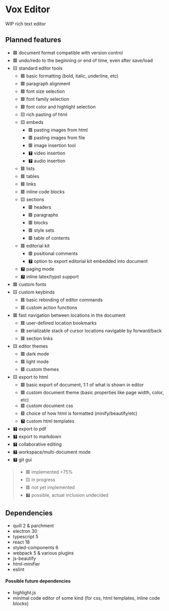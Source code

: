 # Vox Editor

WIP rich text editor

## Planned features
+ 🟩 document format compatible with version control
+ 🟩 undo/redo to the beginning or end of time, even after save/load
+ 🟨 standard editor tools
    - 🟩 basic formatting (bold, italic, underline, etc)
    - 🟩 paragraph alignment
    - 🟩 font size selection
    - 🟩 font family selection
    - 🟩 font color and highlight selection
    - 🟨 rich pasting of html
    - 🟨 embeds
        * 🟩 pasting images from html
        * 🟥 pasting images from file
        * 🟥 image insertion tool
        * 🯄 video insertion
        * 🯄 audio insertion
    - 🟥 lists
    - 🟥 tables
    - 🟥 links
    - 🟥 inline code blocks
    - 🟨 sections
        * 🟩 headers
        * 🟩 paragraphs
        * 🟥 blocks
        * 🟥 style sets
        * 🟥 table of contents
    - 🟥 editorial kit
        * 🟥 positional comments
        * 🯄 option to export editorial kit embedded into document
    - 🯄 paging mode
    - 🯄 inline latex/typst support
+ 🟩 custom fonts
+ 🟨 custom keybinds
    - 🟥 basic rebinding of editor commands
    - 🟥 custom action functions
+ 🟥 fast navigation between locations in the document
    - 🟥 user-defined location bookmarks
    - 🟥 serializable stack of cursor locations navigable by forward/back
    - 🟥 section links
+ 🟨 editor themes
    - 🟩 dark mode
    - 🟥 light mode
    - 🟥 custom themes
+ 🟨 export to html
    - 🟩 basic export of document, 1:1 of what is shown in editor
    - 🟩 custom document theme (basic properties like page width, color, etc)
    - 🟥 custom document css
    - 🟥 choice of how html is formatted (minify/beautify/etc)
    - 🯄 custom html templates
+ 🯄 export to pdf
+ 🯄 export to markdown
+ 🯄 collaborative editing
+ 🯄 workspace/multi-document mode
+ 🯄 git gui


> * 🟩 implemented >75%
> * 🟨 in progress
> * 🟥 not yet implemented
> * 🯄 possible, actual inclusion undecided

## Dependencies
+ quill 2 & parchment
+ electron 30
+ typescript 5
+ react 18
+ styled-components 6
+ webpack 5 & various plugins
+ js-beautify
+ html-minifier
+ eslint

#### Possible future dependencies
+ highlight.js
+ minimal code editor of some kind (for css, html templates, inline code blocks)
